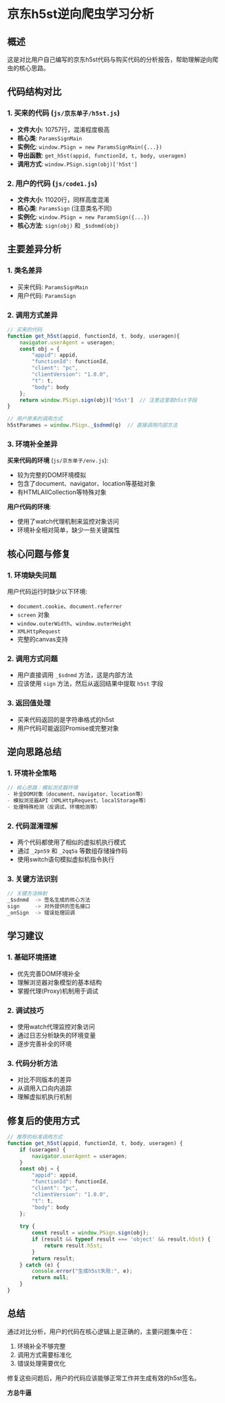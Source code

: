 # 京东h5st逆向爬虫学习分析

## 概述

这是对比用户自己编写的京东h5st代码与购买代码的分析报告，帮助理解逆向爬虫的核心思路。

## 代码结构对比

### 1. 买来的代码 (`js/京东单子/h5st.js`)
- **文件大小**: 10757行，混淆程度极高
- **核心类**: `ParamsSignMain` 
- **实例化**: `window.PSign = new ParamsSignMain({...})`
- **导出函数**: `get_h5st(appid, functionId, t, body, useragen)`
- **调用方式**: `window.PSign.sign(obj)['h5st']`

### 2. 用户的代码 (`js/code1.js`)
- **文件大小**: 11020行，同样高度混淆
- **核心类**: `ParamsSign` (注意类名不同)
- **实例化**: `window.PSign = new ParamsSign({...})`
- **核心方法**: `sign(obj)` 和 `_$sdnmd(obj)`

## 主要差异分析

### 1. 类名差异
- 买来代码: `ParamsSignMain`
- 用户代码: `ParamsSign`

### 2. 调用方式差异
```javascript
// 买来的代码
function get_h5st(appid, functionId, t, body, useragen){
    navigator.userAgent = useragen;
    const obj = {
        "appid": appid,
        "functionId": functionId,
        "client": "pc",
        "clientVersion": "1.0.0",
        "t": t,
        "body": body
    };
    return window.PSign.sign(obj)['h5st']  // 注意这里取h5st字段
}

// 用户原来的调用方式
h5stParames = window.PSign._$sdnmd(g)  // 直接调用内部方法
```

### 3. 环境补全差异

**买来代码的环境** (`js/京东单子/env.js`):
- 较为完整的DOM环境模拟
- 包含了document、navigator、location等基础对象
- 有HTMLAllCollection等特殊对象

**用户代码的环境**:
- 使用了watch代理机制来监控对象访问
- 环境补全相对简单，缺少一些关键属性

## 核心问题与修复

### 1. 环境缺失问题
用户代码运行时缺少以下环境:
- `document.cookie`、`document.referrer` 
- `screen` 对象
- `window.outerWidth`、`window.outerHeight`
- `XMLHttpRequest`
- 完整的canvas支持

### 2. 调用方式问题
- 用户直接调用 `_$sdnmd` 方法，这是内部方法
- 应该使用 `sign` 方法，然后从返回结果中提取 `h5st` 字段

### 3. 返回值处理
- 买来代码返回的是字符串格式的h5st
- 用户代码可能返回Promise或完整对象

## 逆向思路总结

### 1. 环境补全策略
```javascript
// 核心思路：模拟浏览器环境
- 补全DOM对象（document、navigator、location等）
- 模拟浏览器API（XMLHttpRequest、localStorage等）
- 处理特殊检测（反调试、环境检测等）
```

### 2. 代码混淆理解
- 两个代码都使用了相似的虚拟机执行模式
- 通过 `_2pn59` 和 `_2qq5a` 等数组存储操作码
- 使用switch语句模拟虚拟机指令执行

### 3. 关键方法识别
```javascript
// 关键方法映射
_$sdnmd  -> 签名生成的核心方法
sign     -> 对外提供的签名接口
_onSign  -> 错误处理回调
```

## 学习建议

### 1. 基础环境搭建
- 优先完善DOM环境补全
- 理解浏览器对象模型的基本结构
- 掌握代理(Proxy)机制用于调试

### 2. 调试技巧
- 使用watch代理监控对象访问
- 通过日志分析缺失的环境变量
- 逐步完善补全的环境

### 3. 代码分析方法
- 对比不同版本的差异
- 从调用入口向内追踪
- 理解虚拟机执行机制

## 修复后的使用方式

```javascript
// 推荐的标准调用方式
function get_h5st(appid, functionId, t, body, useragen) {
    if (useragen) {
        navigator.userAgent = useragen;
    }
    const obj = {
        "appid": appid,
        "functionId": functionId,
        "client": "pc",
        "clientVersion": "1.0.0",
        "t": t,
        "body": body
    };
    
    try {
        const result = window.PSign.sign(obj);
        if (result && typeof result === 'object' && result.h5st) {
            return result.h5st;
        }
        return result;
    } catch (e) {
        console.error("生成h5st失败:", e);
        return null;
    }
}
```

## 总结

通过对比分析，用户的代码在核心逻辑上是正确的，主要问题集中在：
1. 环境补全不够完整
2. 调用方式需要标准化
3. 错误处理需要优化

修复这些问题后，用户的代码应该能够正常工作并生成有效的h5st签名。

**方总牛逼** 